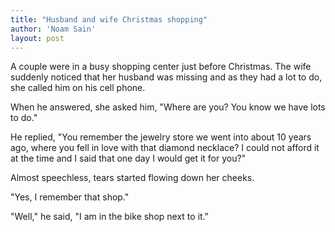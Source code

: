 ```yaml
---
title: "Husband and wife Christmas shopping"
author: 'Noam Sain'
layout: post
---
```


A couple were in a busy shopping center just before Christmas. The wife suddenly noticed that her husband was missing and as they had a lot to do, she called him on his cell phone.

When he answered, she asked him, "Where are you? You know we have lots to do."

He replied, "You remember the jewelry store we went into about 10 years ago, where you fell in love with that diamond necklace? I could not afford it at the time and I said that one day I would get it for you?"

Almost speechless, tears started flowing down her cheeks.

"Yes, I remember that shop."

"Well," he said, "I am in the bike shop next to it."